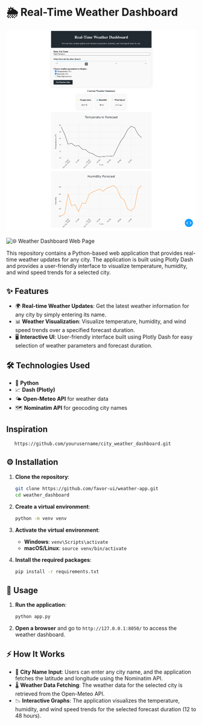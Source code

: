 # 🌦️ Real-Time Weather Dashboard

![ Weather Dashboard Sample Page](Screenshot.png)

![🌐 Weather Dashboard Web Page ](https://weather-app-brak.onrender.com/)

This repository contains a Python-based web application that provides real-time weather updates for any city. The application is built using Plotly Dash and provides a user-friendly interface to visualize temperature, humidity, and wind speed trends for a selected city.

## ✨ Features

- 🌍 **Real-time Weather Updates**: Get the latest weather information for any city by simply entering its name.
- 📊 **Weather Visualization**: Visualize temperature, humidity, and wind speed trends over a specified forecast duration.
- 🖥️ **Interactive UI**: User-friendly interface built using Plotly Dash for easy selection of weather parameters and forecast duration.

## 🛠️ Technologies Used

- 🐍 **Python**
- 📈 **Dash (Plotly)**
- 🌤️ **Open-Meteo API** for weather data
- 🗺️ **Nominatim API** for geocoding city names

## Inspiration
   ```
      https://github.com/yourusername/city_weather_dashboard.git
   ```

## ⚙️ Installation

1. **Clone the repository**:

   ```sh
   git clone https://github.com/favor-ui/weather-app.git
   cd weather_dashboard
   ```

2. **Create a virtual environment**:

   ```sh
   python -m venv venv
   ```

3. **Activate the virtual environment**:

   - **Windows**: `venv\Scripts\activate`
   - **macOS/Linux**: `source venv/bin/activate`

4. **Install the required packages**:
   ```sh
   pip install -r requirements.txt
   ```

## 🚀 Usage

1. **Run the application**:

   ```sh
   python app.py
   ```

2. **Open a browser** and go to `http://127.0.0.1:8050/` to access the weather dashboard.

## ⚡ How It Works

- 🔎 **City Name Input**: Users can enter any city name, and the application fetches the latitude and longitude using the Nominatim API.
- 🌡️ **Weather Data Fetching**: The weather data for the selected city is retrieved from the Open-Meteo API.
- 📉 **Interactive Graphs**: The application visualizes the temperature, humidity, and wind speed trends for the selected forecast duration (12 to 48 hours).
